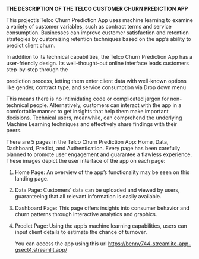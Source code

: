 **THE DESCRIPTION OF THE TELCO CUSTOMER CHURN PREDICTION APP**

This project’s Telco Churn Prediction App uses machine learning to examine a variety of customer variables, such as contract terms and service consumption. Businesses can improve customer satisfaction and retention strategies by customizing retention techniques based on the app’s ability to predict client churn.

In addition to its technical capabilities, the Telco Churn Prediction App has a user-friendly design. Its well-thought-out online interface leads customers step-by-step through the

prediction process, letting them enter client data with well-known options like gender, contract type, and service consumption via Drop down menu

This means there is no intimidating code or complicated jargon for non-technical people. Alternatively, customers can interact with the app in a comfortable manner to get insights that help them make important decisions. Technical users, meanwhile, can comprehend the underlying Machine Learning techniques and effectively share findings with their peers.

There are 5 pages in the Telco Churn Prediction App: Home, Data, Dashboard, Predict, and Authentication. Every page has been carefully planned to promote user engagement and guarantee a flawless experience. These images depict the user interface of the app on each page:

1. Home Page: An overview of the app’s functionality may be seen on this landing page.

2. Data Page: Customers’ data can be uploaded and viewed by users, guaranteeing that all relevant information is easily available.

3. Dashboard Page: This page offers insights into consumer behavior and churn patterns through interactive analytics and graphics.

4. Predict Page: Using the app’s machine learning capabilities, users can input client details to estimate the chance of turnover.

   You can access the app using this url https://benny744-streamlite-app-gsect4.streamlit.app/

